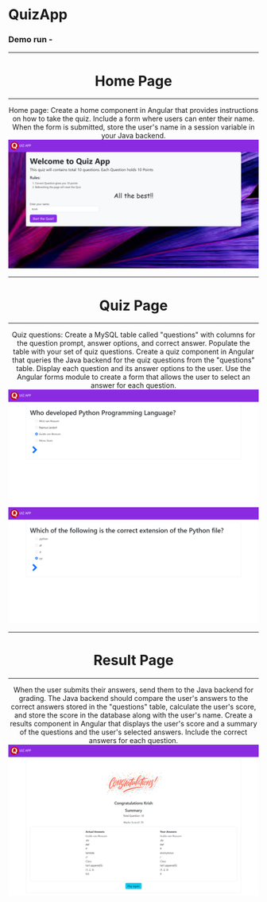# QuizApp
<h3>Demo run - </h3><hr>
<div align="center">
<h1 [align]="center">Home  Page </h1><hr>
Home page: Create a home component in Angular that provides instructions on how to take the quiz. Include a form where users can enter their name. When the form is submitted, store the user's name in a session variable in your Java backend.
<img src="./output/homepage.png"><hr>
<h1 [align]="center">Quiz Page </h1><hr>
Quiz questions: Create a MySQL table called "questions" with columns for the question prompt, answer options, and correct answer. Populate the table with your set of quiz questions.
Create a quiz component in Angular that queries the Java backend for the quiz questions from the "questions" table. Display each question and its answer options to the user. Use the Angular forms module to create a form that allows the user to select an answer for each question.
<img src="./output/q1.png">
<img src="./output/q2.png"><hr>
<h1 [align]="center">Result Page </h1><hr>
When the user submits their answers, send them to the Java backend for grading. The Java backend should compare the user's answers to the correct answers stored in the "questions" table, calculate the user's score, and store the score in the database along with the user's name.
Create a results component in Angular that displays the user's score and a summary of the questions and the user's selected answers. Include the correct answers for each question.
<img src="./output/congraspage.png">

</div>
